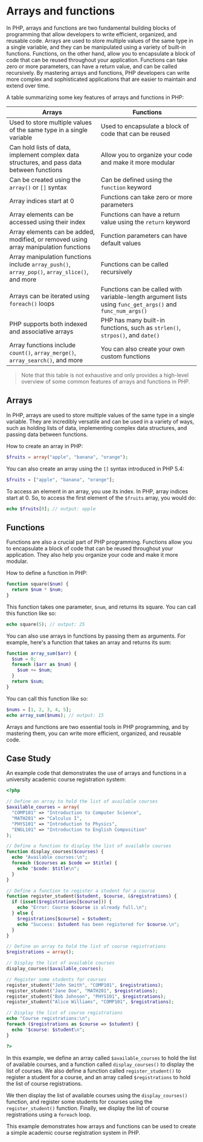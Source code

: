 # Arrays and functions
In PHP, arrays and functions are two fundamental building blocks of programming that allow developers to write efficient, organized, and reusable code. Arrays are used to store multiple values of the same type in a single variable, and they can be manipulated using a variety of built-in functions. Functions, on the other hand, allow you to encapsulate a block of code that can be reused throughout your application. Functions can take zero or more parameters, can have a return value, and can be called recursively. By mastering arrays and functions, PHP developers can write more complex and sophisticated applications that are easier to maintain and extend over time.

A table summarizing some key features of arrays and functions in PHP:

| Arrays                                   | Functions                                             |
|------------------------------------------|-------------------------------------------------------|
| Used to store multiple values of the same type in a single variable | Used to encapsulate a block of code that can be reused |
| Can hold lists of data, implement complex data structures, and pass data between functions | Allow you to organize your code and make it more modular |
| Can be created using the `array()` or `[]` syntax | Can be defined using the `function` keyword |
| Array indices start at 0 | Functions can take zero or more parameters |
| Array elements can be accessed using their index | Functions can have a return value using the `return` keyword |
| Array elements can be added, modified, or removed using array manipulation functions | Function parameters can have default values |
| Array manipulation functions include `array_push()`, `array_pop()`, `array_slice()`, and more | Functions can be called recursively |
| Arrays can be iterated using `foreach()` loops | Functions can be called with variable-length argument lists using `func_get_args()` and `func_num_args()` |
| PHP supports both indexed and associative arrays | PHP has many built-in functions, such as `strlen()`, `strpos()`, and `date()` |
| Array functions include `count()`, `array_merge()`, `array_search()`, and more | You can also create your own custom functions |

> Note that this table is not exhaustive and only provides a high-level overview of some common features of arrays and functions in PHP.

## Arrays
In PHP, arrays are used to store multiple values of the same type in a single variable. They are incredibly versatile and can be used in a variety of ways, such as holding lists of data, implementing complex data structures, and passing data between functions.

How to create an array in PHP:

```php
$fruits = array("apple", "banana", "orange");
```

You can also create an array using the `[]` syntax introduced in PHP 5.4:

```php
$fruits = ["apple", "banana", "orange"];
```

To access an element in an array, you use its index. In PHP, array indices start at 0. So, to access the first element of the `$fruits` array, you would do:

```php
echo $fruits[0]; // output: apple
```
## Functions
Functions are also a crucial part of PHP programming. Functions allow you to encapsulate a block of code that can be reused throughout your application. They also help you organize your code and make it more modular.

How to define a function in PHP:

```php
function square($num) {
  return $num * $num;
}
```

This function takes one parameter, `$num`, and returns its square. You can call this function like so:

```php
echo square(5); // output: 25
```

You can also use arrays in functions by passing them as arguments. For example, here's a function that takes an array and returns its sum:

```php
function array_sum($arr) {
  $sum = 0;
  foreach ($arr as $num) {
    $sum += $num;
  }
  return $sum;
}
```

You can call this function like so:

```php
$nums = [1, 2, 3, 4, 5];
echo array_sum($nums); // output: 15
```

Arrays and functions are two essential tools in PHP programming, and by mastering them, you can write more efficient, organized, and reusable code.

## Case Study
An example code that demonstrates the use of arrays and functions in a university academic course registration system:

```php
<?php

// Define an array to hold the list of available courses
$available_courses = array(
  "COMP101" => "Introduction to Computer Science",
  "MATH201" => "Calculus I",
  "PHYS101" => "Introduction to Physics",
  "ENGL101" => "Introduction to English Composition"
);

// Define a function to display the list of available courses
function display_courses($courses) {
  echo "Available courses:\n";
  foreach ($courses as $code => $title) {
    echo "$code: $title\n";
  }
}

// Define a function to register a student for a course
function register_student($student, $course, &$registrations) {
  if (isset($registrations[$course])) {
    echo "Error: Course $course is already full.\n";
  } else {
    $registrations[$course] = $student;
    echo "Success: $student has been registered for $course.\n";
  }
}

// Define an array to hold the list of course registrations
$registrations = array();

// Display the list of available courses
display_courses($available_courses);

// Register some students for courses
register_student("John Smith", "COMP101", $registrations);
register_student("Jane Doe", "MATH201", $registrations);
register_student("Bob Johnson", "PHYS101", $registrations);
register_student("Alice Williams", "COMP101", $registrations);

// Display the list of course registrations
echo "Course registrations:\n";
foreach ($registrations as $course => $student) {
  echo "$course: $student\n";
}

?>
``` 

In this example, we define an array called `$available_courses` to hold the list of available courses, and a function called `display_courses()` to display the list of courses. We also define a function called `register_student()` to register a student for a course, and an array called `$registrations` to hold the list of course registrations.

We then display the list of available courses using the `display_courses()` function, and register some students for courses using the `register_student()` function. Finally, we display the list of course registrations using a `foreach` loop.

This example demonstrates how arrays and functions can be used to create a simple academic course registration system in PHP.

